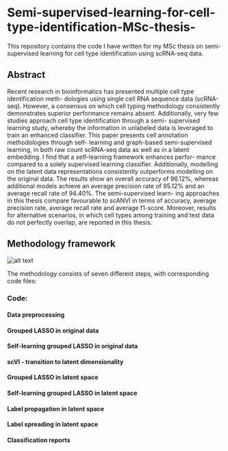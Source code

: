 # Semi-supervised-learning-for-cell-type-identification-MSc-thesis-
This repository contains the code I have written for my MSc thesis on semi-supervised learning for cell type identification using scRNA-seq data.

## Abstract
Recent research in bioinformatics has presented multiple cell type identification meth- dologies using single cell RNA sequence data (scRNA-seq). However, a consensus on which cell typing methodology consistently demonstrates superior performance remains absent. Additionally, very few studies approach cell type identification through a semi- supervised learning study, whereby the information in unlabeled data is leveraged to train an enhanced classifier. This paper presents cell annotation methodologies through self- learning and graph-based semi-supervised learning, in both raw count scRNA-seq data as well as in a latent embedding. I find that a self-learning framework enhances perfor- mance compared to a solely supervised learning classifier. Additionally, modelling on the latent data representations consistently outperforms modelling on the original data. The results show an overall accuracy of 96.12%, whereas additional models achieve an average precision rate of 95.12% and an average recall rate of 94.40%. The semi-supervised learn- ing approaches in this thesis compare favourable to scANVI in terms of accuracy, average precision rate, average recall rate and average f1-score. Moreover, results for alternative scenarios, in which cell types among training and test data do not perfectly overlap, are reported in this thesis.

## Methodology framework
![alt text](https://github.com/Thijsq/thesis/blob/master/Methodology.png)

The methodology consists of seven different steps, with corresponding code files:

### Code:
#### Data preprocessing

#### Grouped LASSO in original data

#### Self-learning grouped LASSO in original data

#### scVI - transition to latent dimensionality

#### Grouped LASSO in latent space

#### Self-learning grouped LASSO in latent space

#### Label propagation in latent space

#### Label spreading in latent space

#### Classification reports
